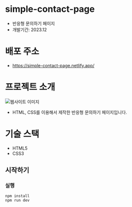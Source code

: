 # simple-contact-page
- 반응형 문의하기 페이지
- 개발기간: 2023.12

# 배포 주소
- https://simple-contact-page.netlify.app/

# 프로젝트 소개
![웹사이트 이미지](https://github.com/kimdh-dev/simple-contact-page/assets/154648897/2387cad0-499a-4589-a4c3-c86c14a78b50)

- HTML, CSS를 이용해서 제작한 반응형 문의하기 페이지입니다.

# 기술 스택
- HTML5
- CSS3

## 시작하기
### 실행
    npm install
    npm run dev